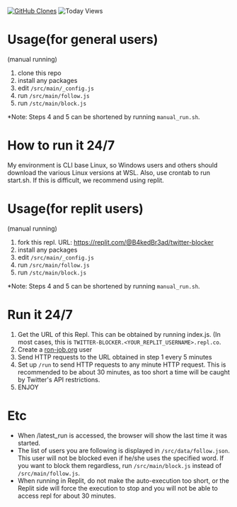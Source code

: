 [![GitHub Clones](https://img.shields.io/badge/dynamic/json?color=success&label=Clone&query=count&url=https://gist.githubusercontent.com/B4kedBr3ad/9995acef0933a1f9ab38d3cc93e9653c/raw/clone.json&logo=github)](https://github.com/MShawon/github-clone-count-badge)
![Today Views](https://views.whatilearened.today/views/github/B4kedBr3ad/twitter-autoblock.svg)

Usage(for general users)
=====
(manual running)
1. clone this repo
2. install any packages
3. edit `/src/main/_config.js`
4. run `/src/main/follow.js`
5. run `/stc/main/block.js`

*Note: Steps 4 and 5 can be shortened by running `manual_run.sh`.

How to run it 24/7
=====
My environment is CLI base Linux, so Windows users and others should download the various Linux versions at WSL. Also, use crontab to run start.sh. If this is difficult, we recommend using replit.

Usage(for replit users)
=====
(manual running)
1. fork this repl. URL: https://replit.com/@B4kedBr3ad/twitter-blocker
2. install any packages
3. edit `/src/main/_config.js`
4. run `/src/main/follow.js`
5. run `/stc/main/block.js`

*Note: Steps 4 and 5 can be shortened by running `manual_run.sh`.

Run it 24/7
=====

1. Get the URL of this Repl. This can be obtained by running index.js. (In most cases, this is `TWITTER-BLOCKER.<YOUR_REPLIT_USERNAME>.repl.co`.
2. Create a [ron-job.org](https://cron-job.org) user
3. Send HTTP requests to the URL obtained in step 1 every 5 minutes
4. Set up `/run` to send HTTP requests to any minute HTTP request. This is recommended to be about 30 minutes, as too short a time will be caught by Twitter's API restrictions.
5. ENJOY

Etc 
=====
- When /latest_run is accessed, the browser will show the last time it was started.
- The list of users you are following is displayed in `/src/data/follow.json`. This user will not be blocked even if he/she uses the specified word. If you want to block them regardless, run `/src/main/block.js` instead of `/src/main/follow.js`.
- When running in Replit, do not make the auto-execution too short, or the Replit side will force the execution to stop and you will not be able to access repl for about 30 minutes.